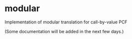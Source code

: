 # modular
Implementation of modular translation for call-by-value PCF

(Some documentation will be added in the next few days.)
